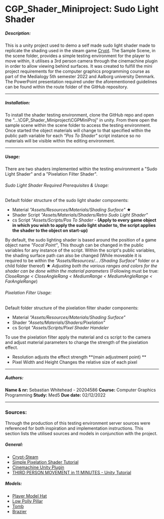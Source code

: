 # CGP_Shader_Miniproject: Sudo Light Shader
##### Description:
This is a unity project used to demo a self made sudo light shader made to replicate the shading used in the steam game [Crypt](https://store.steampowered.com/app/2138700/Crypt/). The Sample Scene, in the scene folder, provides a simple testing environment for the player to move within, it utilises a 3rd person camera through the cinemachine plugin in order to allow viewing behind surfaces. It was created to fulfill the mini project requirements for the computer graphics programming course as part of the Medialogy 5th semester 2022 and Aalborg university Denmark. 
The PowerPoint presentation required under the aforementioned guidelines can be found within the route folder of the GitHub repository.
***

##### Installation:
To install the shader testing environment, clone the GitHub repo and open the "...\CGP_Shader_Miniproject\CGPMiniProj" in unity. From there open the sample scene within the scene folder to access the testing environment. Once started the object materials will change to that specified within the public path variable for each *"Pos To Shader"* script instance so no materials will be visible within the editing environment.
***

##### Usage:
There are two shaders implemented within the testing environment a "Sudo Light Shader" and a "Pixelation Filter Shader".

###### *Sudo Light Shader Required Prerequisites & Usage:*
Default folder structure of the sudo light shader components:
- Material *"Assets/Resources/Materials/Shading Surface"* ★
- Shader Script *"Assets/Materials/Shaders/Retro Sudo Light Shader"*
- cs Script *"Assets/Scripts/Pos To Shader* - **(Apply to every game object in which you wish to apply the sudo light shader to, the script applies the shader to the object on start-up)**

By default, the sudo lighting shader is based around the position of a game object name *"Focal Point"*, This though can be changed in the public variables for any instance of the script. Within the script's public variables, the shading surface path can also be changed (While moveable it is required to be within the *"Assets/Resources/... /Shading Surface"* folder or a child folder thereof) ★
*Adjusting both the various ranges and colors for the shader can be done within the material parameters* (Following must be true: *CloseRange < CloseAngleRang < MediumRange < MediumAngleRange < FarAngleRange*)

###### *Pixelation Filter Usage:*
Default folder structure of the pixelation filter shader components:
- Material *"Assets/Resources/Materials/Shading Surface"*
- Shader *"Assets/Materials/Shaders/Pixelation"*
- cs Script *"Assets/Scripts/Pixel Shader Handeler*

To use the pixelation filter apply the material and cs script to the camera and adjust material parameters to change the strength of the pixelation effect.
- Resolution adjusts the effect strength **(main adjustment point) **
- Pixel Width and Height Changes the relative size of each pixel
***

##### Authors:
**Name & nr:** Sebastian Whitehead - 20204586
**Course:** Computer Graphics Programming
**Study:** Med5
**Due date:** 02/12/2022 
***

### Sources:
Through the production of this testing environment server sources were referenced for both inspiration and implementation instructions. This section lists the utilised sources and models in conjunction with the project. 

##### General:
- [Crypt-Steam](https://store.steampowered.com/app/2138700/Crypt/)
- [Simple Pixelation Shader Tutorial](https://www.youtube.com/watch?v=bz7MStTq950)
- [Cinemachine Unity Plugin](https://unity.com/unity/features/editor/art-and-design/cinemachine)
- [THIRD PERSON MOVEMENT in 11 MINUTES - Unity Tutorial](https://www.youtube.com/watch?v=UCwwn2q4Vys)

##### Models:
- [Player Model Hat](https://sketchfab.com/3d-models/dippers-cap-6b247c088f034d09908d4ee78c39dd18)
- [Low Polly Pillar](https://sketchfab.com/3d-models/low-poly-pillar-c0484c2e23b14bdfa3d0451d8a72dcd4)
- [Tomb](https://sketchfab.com/3d-models/tomb-coffin-02ec65515e8a4f88a98a96b9b634a069)
- [Brazier](https://sketchfab.com/3d-models/lowpoly-stylized-brazier-7a6e5a855c8544dc897e6c5cebd641a2)

